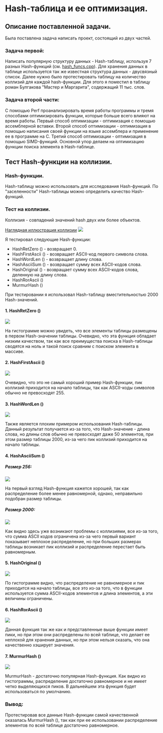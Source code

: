 # Hash-таблица и ее оптимизация.
## Описание поставленной задачи.
Была поставлена задача написать проект, состоящий из двух частей.
### Задача первой:
Написать популярную структуру данных - Hash-таблицу, используя 7 разных Hash-функций (см. [hash_funcs.cpp](https://github.com/Pave2005/Hash-Table/blob/main/no_optimized/hash_funcs.cpp)).
Для хранения данных в таблице используется так же известная структура данных - двусвязный список.
Далее нужно было протестировать таблицу на количество коллизий для каждой hash-функции. Для этого я поместил в таблицу роман Булгакова "Мастер и Маргарита", содержащий 11 тыс. слов.

### Задача второй части:
С помощью Perf проанализировать время работы программы и тремя способами оптимизировать функции, которые больше всего влияют на время работы.
Первый способ оптимизации - оптимизация с помощью ассемблерной вставки.
Второй способ оптимизации - оптимизация в помощью написания своей функции на языке ассемблера и применение ее в программе на C.
Третий способ оптимизации - оптимизация в помощью SIMD-функций.
Основной упор делаем на оптимизацию функции поиска элемента в Hash-таблице.

## Тест Hash-функции на коллизии.
### Hash-функции.
Hash-таблицу можно использовать для исследования Hash-функций. По "заселенности" Hash-таблицы можно определить качество Hash-функций.
### Тест на коллизии.
Коллизия - совпадений значений hash двух или более объектов.

[Наглядная иллюстрация коллизии](https://www.geeksforgeeks.org/java-program-to-implement-hash-tables-chaining-with-doubly-linked-lists/)
![](https://github.com/Pave2005/Hash-Table/blob/main/pictures/collision.png)

Я тестировал следующие Hash-функции:
- HashRetZero () -  возвращает 0.
- HashFirstAscii () - возвращает ASCII-код первого символа слова.
- HashWordLen () - возвращает длину слова.
- HashAsciiSum () - возвращает сумму всех ASCII-кодов слова.
- HashOriginal () - возвращает сумму всех ASCII-кодов слова, деленную на длину слова.
- HashRorAscii ()
- MurmurHash ()

При тестировании я использовал Hash-таблицу вместительностью 2000 Hash-значений.

#### 1. HashRetZero ()

![](https://github.com/Pave2005/Hash-Table/blob/main/pictures/ret_0.jpg)

На гистограмме можно увидеть, что все элементы таблицы размещены в первом Hash-значении таблицы. Очевидно, что эта функция обладает низким качеством, так как все преимущества поиска в Hash-таблицы сводятся на ноль и такой поиск сравним с поиском элемента в массиве.

#### 2. HashFirstAscii ()

![](https://github.com/Pave2005/Hash-Table/blob/main/pictures/first_ascii.jpg)

Очевидно, что это не самый хороший пример Hash-функции, пик коллизий приходится на начало таблицы, так как ASCII-коды символов обычно не превосходят 255.

#### 3. HashWordLen ()

![](https://github.com/Pave2005/Hash-Table/blob/main/pictures/word_len.jpg)

Также является плохим примером использования Hash-таблицы.
Данный результат получается из-за того, что Hash-значение - длина слова, но длины слов обычно не превосходят даже 50 элементов, при этом размер таблицы 2000, из-за чего пик коллизий приходится на начало таблицы.

#### 4. HashAsciiSum ()

##### Размер 256:
![](https://github.com/Pave2005/Hash-Table/blob/main/pictures/ascii_sum_256.jpg)

На первый взгляд Hash-функция кажется хорошей, так как распределение более менее равномерной, однако, неправильно подобран размер таблицы.

##### Размер 2000:
![](https://github.com/Pave2005/Hash-Table/blob/main/pictures/ascii_sum.jpg)

Как видно здесь уже возникают проблемы с коллизиями, все из-за того, что сумма ASCII кодов ограничена из-за чего первый вариант показывает неплохое распределение, но при больших размерах таблицы возникает пик коллизий и распределение перестает быть равномерным.

#### 5. HashOriginal ()

![](https://github.com/Pave2005/Hash-Table/blob/main/pictures/original.jpg)

По гистограмме видно, что распределение не равномерное и пик приходится на начало таблицы, все это из-за того, что в функции используется сумма ASCII-кодов элементов и длина элементов, а эти величины ограничены.

#### 6. HashRorAscii ()

![](https://github.com/Pave2005/Hash-Table/blob/main/pictures/ror.jpg)

Данная функция так же как и представленные выше функции имеет пики, но при этом они распределены по всей таблице, что делает ее неплохой для хранения данных, но при этом нельзя сказать, что она качественно хэширует значения.

#### 7. MurmurHash ()

![](https://github.com/Pave2005/Hash-Table/blob/main/pictures/murmur.jpg)

MurmurHash - достаточно популярная Hash-функция. Как видно из гистограммы, распределение достаточно равномерное и не имеет четко выделяющихся пиков.
В дальнейшем эта функция будет использоваться по умолчанию.


### Вывод:
Протестировав все данные Hash-функции самой качественной оказалась MurmurHash (), так как при ее использовании распределение элементов по всей таблице достаточно равномерное.
